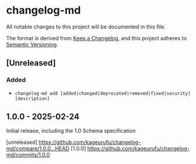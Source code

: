 # changelog-md

All notable changes to this project will be documented in this file.

The format is derived from [Keep a Changelog](https://keepachangelog.com/en/1.1.0/),
and this project adheres to [Semantic Versioning](https://semver.org/spec/v2.0.0.html).

## [Unreleased]

### Added
- `changelog-md add [added|changed|deprecated|removed|fixed|security] [description]`


## 1.0.0 - 2025-02-24

Initial release, including the 1.0 Schema specification

[unreleased] https://github.com/kageurufu/changelog-md/compare/1.0.0...HEAD
[1.0.0] https://github.com/kageurufu/changelog-md/commits/1.0.0
